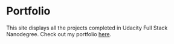 # Portfolio
This site displays all the projects completed in Udacity Full Stack Nanodegree.
Check out my portfolio [here](https://hinarana.github.io/portfolio/).
